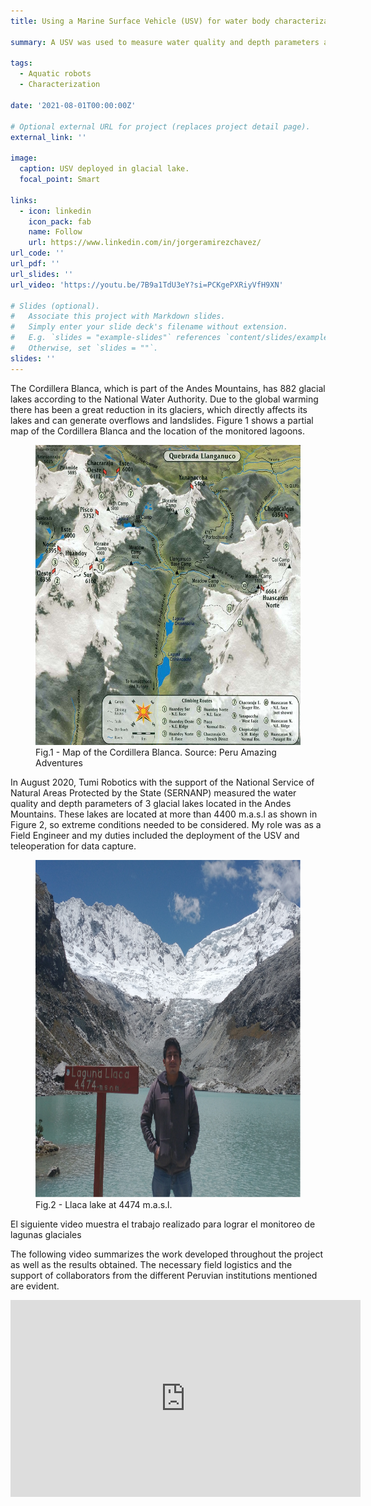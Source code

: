 ```yaml
---
title: Using a Marine Surface Vehicle (USV) for water body characterization in the Andes Mountain Range.

summary: A USV was used to measure water quality and depth parameters at different points in three glacial lakes, which had not been studied in more than 40 years, at more than 4400 m.a.s.l. in the Andes Mountain Range.

tags:
  - Aquatic robots
  - Characterization

date: '2021-08-01T00:00:00Z'

# Optional external URL for project (replaces project detail page).
external_link: ''

image:
  caption: USV deployed in glacial lake.
  focal_point: Smart

links:
  - icon: linkedin
    icon_pack: fab
    name: Follow
    url: https://www.linkedin.com/in/jorgeramirezchavez/
url_code: ''
url_pdf: ''
url_slides: ''
url_video: 'https://youtu.be/7B9a1TdU3eY?si=PCKgePXRiyVfH9XN'

# Slides (optional).
#   Associate this project with Markdown slides.
#   Simply enter your slide deck's filename without extension.
#   E.g. `slides = "example-slides"` references `content/slides/example-slides.md`.
#   Otherwise, set `slides = ""`.
slides: ''
---
```

The Cordillera Blanca, which is part of the Andes Mountains, has 882 glacial lakes according to the National Water Authority. Due to the global warming there has been a great reduction in its glaciers, which directly affects its lakes and can generate overflows and landslides. Figure 1 shows a partial map of the Cordillera Blanca and the location of the monitored lagoons.

<figure>
  <img src= mapa.jpg width= 480 height= 480 >
  <figcaption>Fig.1 - Map of the Cordillera Blanca. Source: Peru Amazing Adventures </figcaption>
</figure>

In August 2020, Tumi Robotics with the support of the National Service of Natural Areas Protected by the State (SERNANP) measured the water quality and depth parameters of 3 glacial lakes located in the Andes Mountains. These lakes are located at more than 4400 m.a.s.l as shown in Figure 2, so extreme conditions needed to be considered. My role was as a Field Engineer and my duties included the deployment of the USV and teleoperation for data capture.

<figure>
  <img src= llaca.png width= 540 height= 540 >
  <figcaption>Fig.2 - Llaca lake at 4474 m.a.s.l.</figcaption>
</figure>

El siguiente video muestra el trabajo realizado para lograr el monitoreo de lagunas glaciales

The following video summarizes the work developed throughout the project as well as the results obtained. The necessary field logistics and the support of collaborators from the different Peruvian institutions mentioned are evident.

<div style="text-align:center;">
<iframe width="560" height="315" src="https://www.youtube.com/embed/7B9a1TdU3eY?si=PCKgePXRiyVfH9XN" title="YouTube video player" frameborder="0" allow="accelerometer; autoplay; clipboard-write; encrypted-media; gyroscope; picture-in-picture; web-share" allowfullscreen></iframe>
</div>